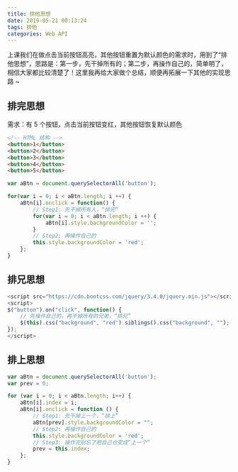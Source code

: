 ```yaml
---
title: 排他思想
date: 2019-05-21 00:13:24
tags: 排他
categories: Web API
---
```


上课我们在做点击当前按钮高亮，其他按钮重置为默认颜色的需求时，用到了“排他思想”，思路是：第一步，先干掉所有的；第二步，再操作自己的，简单明了，相信大家都比较清楚了！这里我再给大家做个总结，顺便再拓展一下其他的实现思路 ~

<!-- more -->

## 排完思想

需求：有 5 个按钮，点击当前按钮变红，其他按钮恢复默认颜色

```html
<!-- HTML 结构 -->
<button>1</button>
<button>2</button>
<button>3</button>
<button>4</button>
<button>5</button>
```

```javascript
var aBtn = document.querySelectorAll('button');

for(var i = 0; i < aBtn.length; i ++) {
    aBtn[i].onclick = function() {
        // Step1: 先干掉所有人，“排完”
        for(var i = 0; i < aBtn.length; i ++) {
            aBtn[i].style.backgroundColor = '';
        }
        // Step2: 再操作自己的
        this.style.backgroundColor = 'red';
    };
}
```

## 排兄思想

```javascript
<script src="https://cdn.bootcss.com/jquery/3.4.0/jquery.min.js"></script>
<script>
$("button").on("click", function() {
    // 先操作自己的，再干掉所有的兄弟，“排兄”
    $(this).css("background", "red").siblings().css("background", "");
});
</script>
```

## 排上思想

```javascript
var aBtn = document.querySelectorAll('button');
var prev = 0;

for (var i = 0; i < aBtn.length; i++) {
    aBtn[i].index = i;
    aBtn[i].onclick = function () {
        // Step1: 先干掉上一个，“排上”
        aBtn[prev].style.backgroundColor = "";
        // Step2: 再操作自己的
        this.style.backgroundColor = 'red';
        // Step3: 操作完别忘了把自己也变成“上一个”
        prev = this.index;
    };
}
```